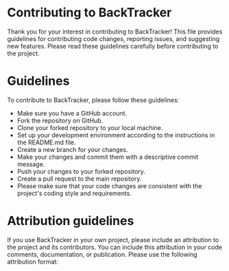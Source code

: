 # Contributing to BackTracker
Thank you for your interest in contributing to BackTracker! This file provides guidelines for contributing code changes, reporting issues, and suggesting new features. Please read these guidelines carefully before contributing to the project.

# Guidelines
To contribute to BackTracker, please follow these guidelines:

* Make sure you have a GitHub account.
* Fork the repository on GitHub.
* Clone your forked repository to your local machine.
* Set up your development environment according to the instructions in the README.md file.
* Create a new branch for your changes.
* Make your changes and commit them with a descriptive commit message.
* Push your changes to your forked repository.
* Create a pull request to the main repository.
* Please make sure that your code changes are consistent with the project's coding style and requirements. 

# Attribution guidelines
If you use BackTracker in your own project, please include an attribution to the project and its contributors. You can include this attribution in your code comments, documentation, or publication. Please use the following attribution format:

